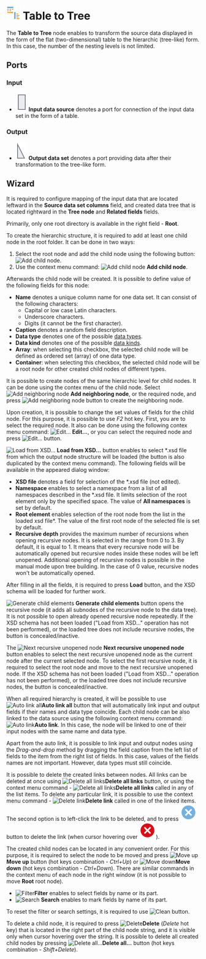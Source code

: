 # ![ ](../../images/icons/components/data-to-tree_default.svg) Table to Tree

The **Table to Tree** node enables to transform the source data displayed in the form of the flat (two-dimensional) table to the hierarchic (tree-like) form. In this case, the number of the nesting levels is not limited.

## Ports

### Input

* ![Input data source](../../images/icons/app/node/ports/inputs/table_inactive.svg) **Input data source** denotes a port for connection of the input data set in the form of a table.

### Output

* ![Output data set](../../images/icons/app/node/ports/outputs/tree_inactive.svg) **Output data set** denotes a port providing data after their transformation to the tree-like form.

## Wizard

It is required to configure mapping of the input data that are located leftward in the **Source data set columns** field, and created data tree that is located rightward in the **Tree node** and **Related fields** fields.

Primarily, only one root directory is available in the right field - **Root**.

To create the hierarchic structure, it is required to add at least one child node in the root folder. It can be done in two ways:

1. Select the root node and add the child node using the following button: ![Add child node](../../images/icons/wizards/datatree/add-child_default.svg).
2. Use the context menu command: ![Add child node](../../images/icons/wizards/datatree/add-child_default.svg) **Add child node**.

Afterwards the child node will be created. It is possible to define value of the following fields for this node:

* **Name** denotes a unique column name for one data set. It can consist of the following characters:
   * Capital or low case Latin characters.
   * Underscore characters.
   * Digits (it cannot be the first character).
* **Caption** denotes a random field description.
* **Data type** denotes one of the possible [data types](./../../data/datatype.md).
* **Data kind** denotes one of the possible [data kinds](./../../data/datakind.md).
* **Array**: when selecting this checkbox, the selected child node will be defined as ordered set (array) of one data type.
* **Container**: when selecting this checkbox, the selected child node will be a root node for other created child nodes of different types.

It is possible to create nodes of the same hierarchic level for child nodes. It can be done using the contex menu of the child node. Select ![Add neighboring node](../../images/icons/wizards/datatree/add-neighbor_default.svg) **Add neighboring node**, or the required node, and press ![Add neighboring node](../../images/icons/wizards/datatree/add-neighbor_default.svg) button to create the neighboring node.

Upon creation, it is possible to change the set values of fields for the child node. For this purpose, it is possible to use *F2* hot key. First, you are to select the required node. It also can be done using the following contex menu command: ![Edit...](../../images/icons/toolbar-controls/edit_default.svg) **Edit...**, or you can select the required node and press ![Edit...](../../images/icons/toolbar-controls/edit_default.svg) button.

![Load from XSD...](../../images/icons/toolbar-controls/import-from-xsd_default.svg) **Load from XSD...** button enables to select *.xsd file from which the output node structure will be loaded (the button is also duplicated by the context menu command). The following fields will be available in the appeared dialog window:

* **XSD file** denotes a field for selection of the *.xsd file (not edited).
* **Namespace** enables to select a namespace from a list of all namespaces described in the *.xsd file. It limits selection of the root element only by the specified space. The value of **All namespaces** is set by default.
* **Root element** enables selection of the root node from the list in the loaded xsd file*. The value of the first root node of the selected file is set by default.
* **Recursive depth** provides the maximum number of recursions when opening recursive nodes. It is selected in the range from 0 to 3. By default, it is equal to 1. It means that every recursive node will be automatically opened but recursive nodes inside these nodes will be left unopened. Additional opening of recursive nodes is possible in the manual mode upon tree building. In the case of 0 value, recursive nodes won't be automatically opened.

After filling in all the fields, it is required to press **Load** button, and the XSD schema will be loaded for further work.

![Generate child elements](../../images/icons/toolbar-controls/open-all_default.svg) **Generate child elements** button opens the recursive node (it adds all subnodes of the recursive node to the data tree). It is not possible to open already opened recursive node repeatedly. If the XSD schema has not been loaded ("Load from XSD..." operation has not been performed), or the loaded tree does not include recursive nodes, the button is concealed/inactive.

The ![Next recursive unopened node](../../images/icons/toolbar-controls/find-next_default.svg) **Next recursive unopened node** button enables to select the next recursive unopened node as the current node after the current selected node. To select the first recursive node, it is required to select the root node and move to the next recursive unopened node. If the XSD schema has not been loaded ("Load from XSD..." operation has not been performed), or the loaded tree does not include recursive nodes, the button is concealed/inactive.

When all required hierarchy is created, it will be possible to use ![Auto link all](../../images/icons/toolbar-controls/auto-connect_default.svg)**Auto link all** button that will automatically link input and output fields if their names and data type coincide. Each child node can be also linked to the data source using the following context menu command: ![Auto link](../../images/icons/toolbar-controls/auto-connect_default.svg)**Auto link**. In this case, the node will be linked to one of their input nodes with the same name and data type.

Apart from the auto link, it is possible to link input and output nodes using the *Drag-and-drop* method by dragging the field caption from the left list of fields to the item from the right list of fields. In this case, values of the fields names are not important. However, data types must still coincide.

It is possible to delete the created links between nodes. All links can be deleted at once using ![Delete all links](../../images/icons/toolbar-controls/remove-all-links_default.svg)**Delete all links** button, or using the context menu command - ![Delete all links](../../images/icons/toolbar-controls/remove-all-links_default.svg)**Delete all links** called in any of the list items. To delete any particular link, it is possible to use the context menu command - ![Delete link](../../images/icons/toolbar-controls/delete_default.svg)**Delete link** called in one of the linked items. The second option is to left-click the link to be deleted, and to press ![Delete link](../../images/icons/link-grid/remove-link_selected.svg) button to delete the link (when cursor hovering over ![Delete link](../../images/icons/link-grid/remove-link_hover.svg)).

The created child nodes can be located in any convenient order. For this purpose, it is required to select the node to be moved and press ![Move up](../../images/icons/toolbar-controls/moveup_default.svg)**Move up** button (hot keys combination - *Ctrl+Up*) or ![Move down](../../images/icons/toolbar-controls/movedown_default.svg)**Move down** (hot keys combination - *Ctrl+Down*). There are similar commands in the context menu of each node in the right window (it is not possible to move **Root** root node).

* ![Filter](../../images/icons/toolbar-controls/filter_default.svg)**Filter** enables to select fields by name or its part.
* ![Search](../../images/icons/toolbar-controls/zoom_default.svg) **Search** enables to mark fields by name of its part.

To reset the filter or search settings, it is required to use ![Clean](../../images/icons/filterdata/filterdata-delete_hover_10x10.svg) button.

To delete a child node, it is required to press ![Delete](../../images/icons/toolbar-controls/delete_default.svg)**Delete** (*Delete* hot key) that is located in the right part of the child node string, and it is visible only when cursor hovering over the string. It is possible to delete all created child nodes by pressing ![Delete all...](../../images/icons/toolbar-controls/delete-all_default.svg)**Delete all...** button (hot keys combination - *Shift+Delete*).
